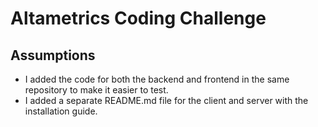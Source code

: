 # Altametrics Coding Challenge

## Assumptions
- I added the code for both the backend and frontend in the same repository to make it easier to test.
- I added a separate README.md file for the client and server with the installation guide.
